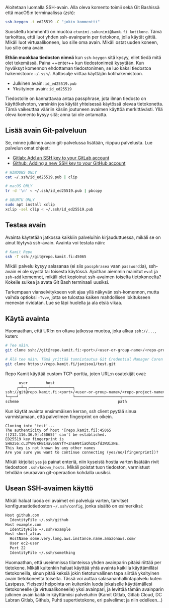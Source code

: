 Aloitetaan luomalla SSH-avain. Alla oleva komento toimii sekä Git Bashissä että macOS:n terminaalissa (zsh):

```sh
ssh-keygen -t ed25519 -C "jokin kommentti"
```

Suositeltu kommentti on muotoa `etunimi.sukunimi@kamk.fi kotikone`. Tämä tarkoittaa, että luot yhden ssh-avainparin per tietokone, jolla käytät gittiä. Mikäli luot virtuaalikoneen, luo sille oma avain. Mikäli ostat uuden koneen, luo sille oma avain.

**Ethän muokkaa tiedoston nimeä** kun `ssh-keygen` sitä kysyy, ellet tiedä mitä olet tekemässä. Paina ++enter++ kun tiedostonimeä kysytään. Kun hyväksyt komennon ehdottaman tiedostonimen, se luo kaksi tiedostoa hakemistoon: `~/.ssh/`. Aaltosulje viittaa käyttäjän kotihakemistoon.

* Julkinen avain: `id_ed25519.pub`
* Yksityinen avain: `id_ed25519`

Tiedostolle on kannattavaa antaa passphrase, jota ilman tiedosto on käyttökelvoton, varsinkin jos käytät yhteisessä käytössä olevaa tietokonetta. Tämä vaikeuttaa vääriin käsiin joutuneen avaimen käyttöä merkittävästi. Yllä oleva komento kysyy sitä; anna tai ole antamatta.


## Lisää avain Git-palveluun

Se, minne julkinen avain git-palvelussa lisätään, riippuu palvelusta. Lue palvelun omat ohjeet:

* [Gitlab: Add an SSH key to your GitLab account](https://docs.gitlab.com/ee/user/ssh.html#add-an-ssh-key-to-your-gitlab-account)
* [Github: Adding a new SSH key to your GitHub account](https://docs.github.com/en/authentication/connecting-to-github-with-ssh/adding-a-new-ssh-key-to-your-github-account?tool=webui)


```sh
# WINDOWS ONLY
cat ~/.ssh/id_ed25519.pub | clip

# macOS ONLY
tr -d '\n' < ~/.ssh/id_ed25519.pub | pbcopy

# UBUNTU ONLY
sudo apt install xclip
xclip -sel clip < ~/.ssh/id_ed25519.pub
```


## Testaa avain

Avainta käytetään jatkossa kaikkiin palveluihin kirjauduttuessa, mikäli se on ainut löytyvä ssh-avain. Avainta voi testata näin:

```sh
# Kamit Repo
ssh -T ssh://git@repo.kamit.fi:45065
```

Mikäli palvelu kysyy salasanaa (ei siis `passphrasea` vaan `password`:ia), ssh-avain ei ole syystä tai toisesta käytössä. Ajoithan aiemmin mainitut `eval` ja `ssh-add` komennot, mikäli olet kopioinut ssh-avaimen toiselta tietokoneelta? Kokeile sulkea ja avata Git Bash terminaali uusiksi.

Tarkempaan vianselvitykseen voit ajaa yllä näkyvän ssh-komennon, mutta vaihda optioksi `-Tvvv`, jotta se tulostaa kaiken mahdollisen lokitukseen menevän rividatan. Lue se läpi huolella ja ala etsiä vikaa.



## Käytä avainta

Huomaathan, että URI:n on oltava jatkossa muotoa, joka alkaa `ssh://...`, kuten:

```sh
# Tee näin.
git clone ssh://git@repo.kamit.fi:<port>/<user-or-group-name>/<repo-project-name>.git

# Älä tee näin. Tämä yrittää tunnistautua Git Credential Manager Coren popupilla
git clone https://repo.kamit.fi/janisou1/test.git
```

Repo Kamit käyttää custom TCP-porttia, joten URL:n osatekijät ovat:

```txt
      user        host
     ┌─┴─┐┌────────┴──────────┐
ssh://git@repo.kamit.fi:<port>/<user-or-group-name>/<repo-project-name>.git
└─┬──┘                        └────────────────────┬──────────────────────┘
scheme                                            path
```

Kun käytät avainta ensimmäisen kerran, ssh client pyytää sinua varmistamaan, että palvelimen fingerprint on oikein.

```
Cloning into 'test'...
The authenticity of host '[repo.kamit.fi]:45065 ([212.116.36.9]:45065)' can't be established.
ED25519 key fingerprint is SHA256:cL3YVM/KHB14av6S6YfY+ZnEH9tiaOhIQxfd3WUizNE.
This key is not known by any other names
Are you sure you want to continue connecting (yes/no/[fingerprint])?
```

Mikäli kirjoitat `yes` ja painat enteriä, niin kyseistä hostia varten lisätään rivit tiedostoon `.ssh/known_hosts`. Mikäli poistat tuon tiedoston, varmistust tehdään seuraavan git-operaation kohdalla uusiksi.



## Usean SSH-avaimen käyttö

Mikäli haluat luoda eri avaimet eri palveluja varten, tarvitset konfiguraatiotiedoston `~/.ssh/config`, jonka sisältö on esimerkiksi:

```sh
Host github.com
  IdentityFile ~/.ssh/github
Host example.com
  IdentityFile ~/.ssh/example
Host short_alias
  HostName some.very.long.aws.instance.name.amazonaws.com/
  User ec2-user
  Port 22
  IdentityFile ~/.ssh/something
```

Huomaathan, että useimmissa tilanteissa yhden avainparin pitäisi riittää per tietokone. Mikäli kuitenkin haluat käyttää yhtä avainta kaikilla käyttämilläsi tietokoneilla, sinun pitää keksiä jokin tietoturvallinen tapa siirtää yksityinen avain tietokoneelta toiselta. Tässä voi auttaa salasananhallintapalvelu kuten Lastpass. Yleisesti helpointa on kuitenkin luoda jokaiselle käyttämällesi tietokoneelle (ja virtuaalikoneelle) yksi avainpari, ja levittää tämän avainparin julkinen avain kaikkiin käyttämiisi palveluihin (Kamit Gitlab, Gitlab Cloud, DC Labran Gitlab, Github, Puhti supertietokone, eri palvelimet ja niin edelleen...)